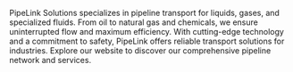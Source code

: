 PipeLink Solutions specializes in pipeline transport for liquids, gases, and specialized fluids. From oil to natural gas and chemicals, we ensure uninterrupted flow and maximum efficiency. With cutting-edge technology and a commitment to safety, PipeLink offers reliable transport solutions for industries. Explore our website to discover our comprehensive pipeline network and services.
